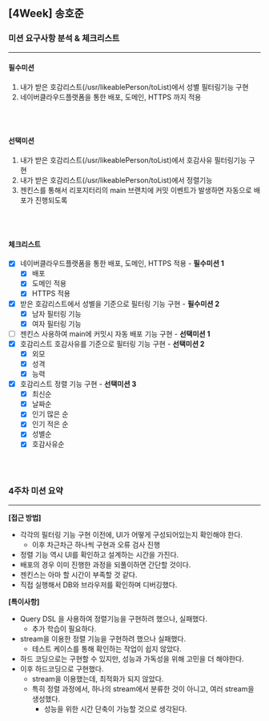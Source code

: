 ## [4Week] 송호준

### 미션 요구사항 분석 & 체크리스트

---
#### 필수미션
1. 내가 받은 호감리스트(/usr/likeablePerson/toList)에서 성별 필터링기능 구현
2. 네이버클라우드플랫폼을 통한 배포, 도메인, HTTPS 까지 적용

<br><br>

#### 선택미션
1. 내가 받은 호감리스트(/usr/likeablePerson/toList)에서 호감사유 필터링기능 구현
2. 내가 받은 호감리스트(/usr/likeablePerson/toList)에서 정렬기능
3. 젠킨스를 통해서 리포지터리의 main 브랜치에 커밋 이벤트가 발생하면 자동으로 배포가 진행되도록

<br><br>

#### 체크리스트
- [x] 네이버클라우드플랫폼을 통한 배포, 도메인, HTTPS 적용 - **필수미션 1**
  - [x] 배포
  - [x] 도메인 적용
  - [x] HTTPS 적용
- [x] 받은 호감리스트에서 성별을 기준으로 필터링 기능 구현 - **필수미션 2**
  - [x] 남자 필터링 기능
  - [x] 여자 필터링 기능
- [ ] 젠킨스 사용하여 main에 커밋시 자동 배포 기능 구현 - **선택미션 1**
- [x] 호감리스트 호감사유를 기준으로 필터링 기능 구현 - **선택미션 2**
  - [x] 외모
  - [x] 성격
  - [x] 능력
- [x] 호감리스트 정렬 기능 구현 - **선택미션 3**
  - [x] 최신순
  - [x] 날짜순
  - [x] 인기 많은 순
  - [x] 인기 적은 순
  - [x] 성별순
  - [x] 호감사유순

<br><br>

### 4주차 미션 요약

---

**[접근 방법]**

- 각각의 필터링 기능 구현 이전에, UI가 어떻게 구성되어있는지 확인해야 한다.
  - 이후 차근차근 하나씩 구현과 오류 검사 진행
- 정렬 기능 역시 UI를 확인하고 설계하는 시간을 가진다.
- 배포의 경우 이미 진행한 과정을 되풀이하면 간단할 것이다.
- 젠킨스는 아마 할 시간이 부족할 것 같다.
- 직접 실행해서 DB와 브라우저를 확인하며 디버깅했다.


**[특이사항]**
- Query DSL 을 사용하여 정렬기능을 구현하려 했으나, 실패했다.
  - 추가 학습이 필요하다.
- stream을 이용한 정렬 기능을 구현하려 했으나 실패했다.
  - 테스트 케이스를 통해 확인하는 작업이 쉽지 않았다.
- 하드 코딩으로는 구현할 수 있지만, 성능과 가독성을 위해 고민을 더 해야한다.
- 이후 하드코딩으로 구현했다.
  - stream을 이용했는데, 최적화가 되지 않았다.
  - 특히 정렬 과정에서, 하나의 stream에서 분류한 것이 아니고, 여러 stream을 생성했다.
    - 성능을 위한 시간 단축이 가능할 것으로 생각된다.